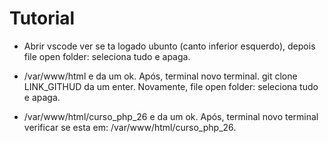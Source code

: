 # Tutorial
- Abrir vscode ver se ta logado ubunto (canto inferior 
esquerdo), depois file open folder: seleciona tudo e apaga.

- /var/www/html e da um ok. Após, terminal novo terminal.
git clone LINK_GITHUD da um enter. Novamente, file open folder: seleciona
tudo e apaga.

- /var/www/html/curso_php_26 e da um ok. Após, terminal novo terminal 
verificar se esta em: /var/www/html/curso_php_26.